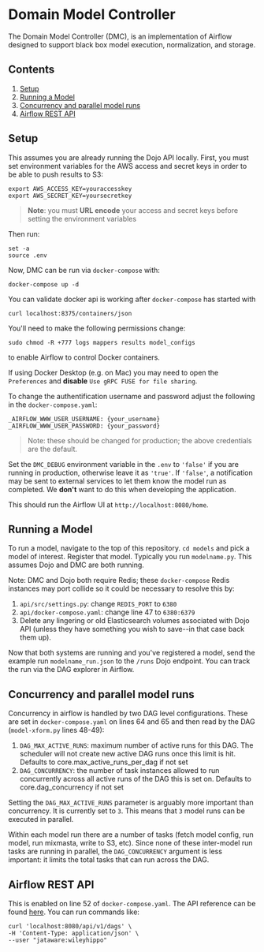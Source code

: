 # Domain Model Controller

The Domain Model Controller (DMC), is an implementation of Airflow designed to support black box model execution, normalization, and storage.

## Contents

1. [Setup](#setup)
2. [Running a Model](#running-a-model)
3. [Concurrency and parallel model runs](#concurrency-and-parallel-model-runs)
4. [Airflow REST API](#airflow-rest-api)

## Setup

This assumes you are already running the Dojo API locally. First, you must set environment variables for the AWS access and secret keys in order to be able to push results to S3:

```
export AWS_ACCESS_KEY=youraccesskey
export AWS_SECRET_KEY=yoursecretkey
```

> **Note**: you must **URL encode** your access and secret keys before setting the environment variables

Then run: 

```
set -a
source .env
```

Now, DMC can be run via `docker-compose` with:

```
docker-compose up -d
```

You can validate docker api is working after `docker-compose` has started with
```
curl localhost:8375/containers/json
```

You'll need to make the following permissions change:

```
sudo chmod -R +777 logs mappers results model_configs
```

to enable Airflow to control Docker containers.

If using Docker Desktop (e.g. on Mac) you may need to open the `Preferences` and **disable** `Use gRPC FUSE for file sharing`.

To change the authentification username and password adjust the following in the `docker-compose.yaml`:

```
_AIRFLOW_WWW_USER_USERNAME: {your_username}
_AIRFLOW_WWW_USER_PASSWORD: {your_password}
```

> Note: these should be changed for production; the above credentials are the default.

Set the `DMC_DEBUG` environment variable in the `.env` to `'false'` if you are running in production, otherwise leave it as `'true'`. If `'false'`, a notification may be sent to external services to let them know the model run as completed. We **don't** want to do this when developing the application.

This should run the Airflow UI at `http://localhost:8080/home`.

## Running a Model

To run a model, navigate to the top of this repository. `cd models` and pick a model of interest. Register that model. Typically you run `modelname.py`. This assumes Dojo and DMC are both running. 

Note: DMC and Dojo both require Redis; these `docker-compose` Redis instances may port collide so it could be necessary to resolve this by:

1. `api/src/settings.py`: change `REDIS_PORT` to `6380`
2. `api/docker-compose.yaml`: change line 47 to `6380:6379`
3. Delete any lingering or old Elasticsearch volumes associated with Dojo API (unless they have something you wish to save--in that case back them up).

Now that both systems are running and you've registered a model, send the example run `modelname_run.json` to the `/runs` Dojo endpoint. You can track the run via the DAG explorer in Airflow.

## Concurrency and parallel model runs

Concurrency in airflow is handled by two DAG level configurations. These are set in `docker-compose.yaml` on lines 64 and 65 and then read by the DAG (`model-xform.py` lines 48-49):

1. `DAG_MAX_ACTIVE_RUNS`: maximum number of active runs for this DAG. The scheduler will not create new active DAG runs once this limit is hit. Defaults to core.max_active_runs_per_dag if not set
2. `DAG_CONCURRENCY`: the number of task instances allowed to run concurrently across all active runs of the DAG this is set on. Defaults to core.dag_concurrency if not set

Setting the `DAG_MAX_ACTIVE_RUNS` parameter is arguably more important than concurrency. It is currently set to `3`. This means that `3` model runs can be executed in parallel. 

Within each model run there are a number of tasks (fetch model config, run model, run mixmasta, write to S3, etc). Since none of these inter-model run tasks are running in parallel, the `DAG_CONCURRENCY` argument is less important: it limits the total tasks that can run across the DAG. 


## Airflow REST API

This is enabled on line 52 of `docker-compose.yaml`. The API reference can be found [here](http://apache-airflow-docs.s3-website.eu-central-1.amazonaws.com/docs/apache-airflow/latest/stable-rest-api-ref.html#operation/get_config). You can run commands like:


```
curl 'localhost:8080/api/v1/dags' \
-H 'Content-Type: application/json' \
--user "jataware:wileyhippo"
```
